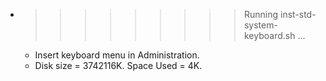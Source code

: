 * >>>>>>>>> Running inst-std-system-keyboard.sh ...
  * Insert keyboard menu in Administration.
  * Disk size = 3742116K. Space Used = 4K.
